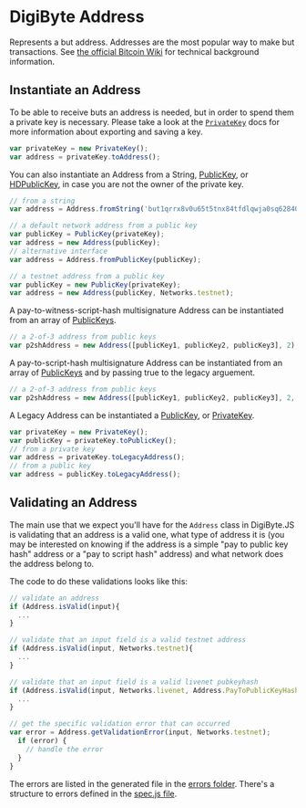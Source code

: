 # DigiByte Address
Represents a but address. Addresses are the most popular way to make but transactions. See [the official Bitcoin Wiki](https://en.bitcoin.it/wiki/Address) for technical background information.

## Instantiate an Address
To be able to receive buts an address is needed, but in order to spend them a private key is necessary. Please take a look at the [`PrivateKey`](privatekey.md) docs for more information about exporting and saving a key.  

```javascript
var privateKey = new PrivateKey();
var address = privateKey.toAddress();
```

You can also instantiate an Address from a String, [PublicKey](publickey.md), or [HDPublicKey](hierarchical.md), in case you are not the owner of the private key.

```javascript
// from a string
var address = Address.fromString('but1qrrx8v0u65t5tnx84tfdlqwja0sq62840d4h7gy');

// a default network address from a public key
var publicKey = PublicKey(privateKey);
var address = new Address(publicKey);
// alternative interface
var address = Address.fromPublicKey(publicKey);

// a testnet address from a public key
var publicKey = new PublicKey(privateKey);
var address = new Address(publicKey, Networks.testnet);
```

A pay-to-witness-script-hash multisignature Address can be instantiated from an array of [PublicKeys](publickey.md).

```javascript
// a 2-of-3 address from public keys
var p2shAddress = new Address([publicKey1, publicKey2, publicKey3], 2);
```

A pay-to-script-hash multisignature Address can be instantiated from an array of [PublicKeys](publickey.md) and by passing true to the legacy arguement.

```javascript
// a 2-of-3 address from public keys
var p2shAddress = new Address([publicKey1, publicKey2, publicKey3], 2, 'livenet', true);
```

A Legacy Address can be instantiated a [PublicKey](publickey.md), or [PrivateKey](hierarchical.md).

 ```javascript
var privateKey = new PrivateKey();
var publicKey = privateKey.toPublicKey();
 // from a private key
var address = privateKey.toLegacyAddress();
// from a public key
var address = publicKey.toLegacyAddress();
```

## Validating an Address
The main use that we expect you'll have for the `Address` class in DigiByte.JS is validating that an address is a valid one, what type of address it is (you may be interested on knowing if the address is a simple "pay to public key hash" address or a "pay to script hash" address) and what network does the address belong to.

The code to do these validations looks like this:

```javascript
// validate an address
if (Address.isValid(input){
  ...
}

// validate that an input field is a valid testnet address
if (Address.isValid(input, Networks.testnet){
  ...
}

// validate that an input field is a valid livenet pubkeyhash
if (Address.isValid(input, Networks.livenet, Address.PayToPublicKeyHash){
  ...
}

// get the specific validation error that can occurred
var error = Address.getValidationError(input, Networks.testnet);
  if (error) {
    // handle the error
  }
}
```

The errors are listed in the generated file in the [errors folder](https://github.com/btczo/but-js/tree/master/lib/errors). There's a structure to errors defined in the [spec.js file](https://github.com/btczo/but-js/tree/master/lib/errors/spec.js).
